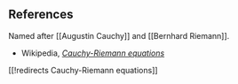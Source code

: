 

## References

Named after [[Augustin Cauchy]] and [[Bernhard Riemann]].

* Wikipedia, _[Cauchy-Riemann equations](http://en.wikipedia.org/wiki/Cauchy–Riemann_equations)_

[[!redirects Cauchy-Riemann equations]]